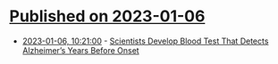 # [Published on 2023-01-06](index.md)

* [2023-01-06, 10:21:00](https://soylentnews.org/article.pl?sid=23/01/05/1224204&from=rss) - [Scientists Develop Blood Test That Detects Alzheimer’s Years Before Onset](https://soylentnews.org/article.pl?sid=23/01/05/1224204&from=rss)
